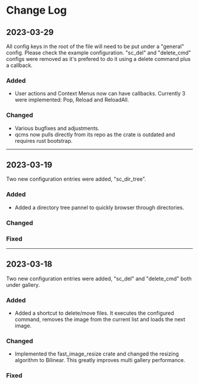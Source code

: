 # Change Log

## 2023-03-29

All config keys in the root of the file will need to be put under a "general" config. Please check the example configuration.
"sc_del" and "delete_cmd" configs were removed as it's prefered to do it using a delete command plus a callback.

### Added

- User actions and Context Menus now can have callbacks. Currently 3 were implemented: Pop, Reload and ReloadAll.

### Changed

- Various bugfixes and adjustments.
- qcms now pulls directly from its repo as the crate is outdated and requires rust bootstrap.



---



## 2023-03-19
 
Two new configuration entries were added, "sc_dir_tree".
 
### Added

- Added a directory tree pannel to quickly browser through directories.

### Changed

### Fixed



---



## 2023-03-18
 
Two new configuration entries were added, "sc_del" and "delete_cmd" both under gallery.
 
### Added

- Added a shortcut to delete/move files. It executes the configured command, removes the image from the current list and loads the next image.

### Changed

- Implemented the fast_image_resize crate and changed the resizing algorithm to Bilinear. This greatly improves multi gallery performance.
 
### Fixed
